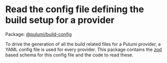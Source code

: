 # Read the config file defining the build setup for a provider

Package: [@pulumi/build-config](https://www.npmjs.com/package/@pulumi/build-config)

To drive the generation of all the build related files for a Pulumi provider, 
a YAML config file is used for every provider. This package contains the 
[zod](https://www.npmjs.com/package/zod) based schema for this config file and the 
code to read these.
